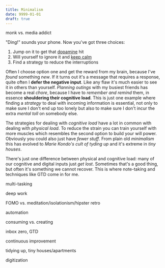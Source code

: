 ```yaml
---
title: Minimalism
date: 9999-01-01
draft: true
---
```

monk vs. media addict

"Ding!" sounds your phone. Now you've got three choices:

1. Jump on it to get that [dopamine](https://www.psychologytoday.com/us/blog/brain-wise/201209/why-were-all-addicted-texts-twitter-and-google) hit
2. Will yourself to ignore it and [keep calm](https://en.wikipedia.org/wiki/Keep_Calm_and_Carry_On)
3. Find a strategy to reduce the interruptions

Often I choose option one and get the reward from my brain, because I've *found* something *new*. If it turns out it's a message that requires a response, quite often I **defer the negative input**. Like any flaw it's much easier to see it in others than yourself. *Planning outings* with my busiest friends has become a real *chore*, because I have to *remember and remind* them, in essence **shouldering their cognitive load**. This is just one example where finding a *strategy* to deal with incoming information is essential, not only to make sure I don't end up too lonely but also to make sure I don't incur the extra *mental toll* on somebody else.

The strategies for dealing with *cognitive load* have a lot in common with dealing with *physical load*. To reduce the strain you can train yourself with more muscles which resembles the second option to build your will power. Obviously you could also just have *fewer stuff*. From plain old *minimalism* this has evolved to *Marie Kondo's cult of tyding up* and it's extreme in *tiny houses*.

There's just one difference between physical and cognitive load: many of our cognitive and digital inputs just *get lost*. Sometimes that's a good thing, but often it's something we cannot recover. This is where note-taking and techniques like GTD come in for me.


multi-tasking

deep work

FOMO vs. meditation/isolationism/hipster retro

automation

consuming vs. creating

inbox zero, GTD

continuous improvement

tidying up, tiny houses/apartments

digitization



